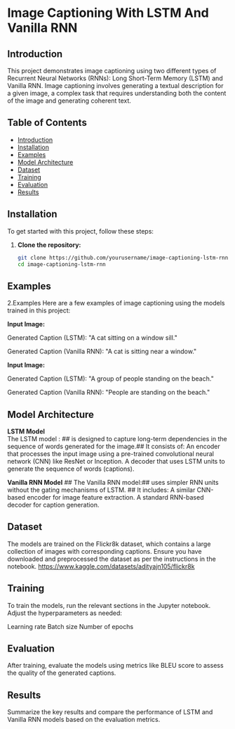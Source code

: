 # Image Captioning With LSTM And Vanilla RNN

## Introduction

This project demonstrates image captioning using two different types of Recurrent Neural Networks (RNNs): Long Short-Term Memory (LSTM) and Vanilla RNN. Image captioning involves generating a textual description for a given image, a complex task that requires understanding both the content of the image and generating coherent text.

## Table of Contents

- [Introduction](#introduction)
- [Installation](#installation)
- [Examples](#examples)
- [Model Architecture](#model-architecture)
- [Dataset](#dataset)
- [Training](#training)
- [Evaluation](#evaluation)
- [Results](#results)


## Installation

To get started with this project, follow these steps:

1. **Clone the repository:**
   ```bash
   git clone https://github.com/yourusername/image-captioning-lstm-rnn.git
   cd image-captioning-lstm-rnn

## Examples
2.Examples
Here are a few examples of image captioning using the models trained in this project:

**Input Image:**

Generated Caption (LSTM): "A cat sitting on a window sill."

Generated Caption (Vanilla RNN): "A cat is sitting near a window."

**Input Image:**

Generated Caption (LSTM): "A group of people standing on the beach."

Generated Caption (Vanilla RNN): "People are standing on the beach."

## Model Architecture
**LSTM Model**         
The LSTM model : ##
is designed to capture long-term dependencies in the sequence of words generated for the image.##
It consists of:
An encoder that processes the input image using a pre-trained convolutional neural network (CNN) like ResNet or Inception.
A decoder that uses LSTM units to generate the sequence of words (captions).

**Vanilla RNN Model** ##
The Vanilla RNN model:##
uses simpler RNN units without the gating mechanisms of LSTM. ##
It includes:
A similar CNN-based encoder for image feature extraction.
A standard RNN-based decoder for caption generation.

## Dataset
The models are trained on the Flickr8k dataset, which contains a large collection of images with corresponding captions. Ensure you have downloaded and preprocessed the dataset as per the instructions in the notebook.
         https://www.kaggle.com/datasets/adityajn105/flickr8k

## Training
To train the models, run the relevant sections in the Jupyter notebook. Adjust the hyperparameters as needed:

Learning rate
Batch size
Number of epochs

## Evaluation
After training, evaluate the models using metrics like BLEU score to assess the quality of the generated captions.

## Results
Summarize the key results and compare the performance of LSTM and Vanilla RNN models based on the evaluation metrics.

  
